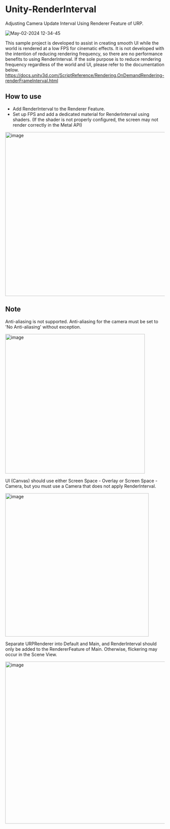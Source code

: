 # Unity-RenderInterval
Adjusting Camera Update Interval Using Renderer Feature of URP.

![May-02-2024 12-34-45](https://github.com/sr4dev/Unity-RenderInterval/assets/9159336/7ca0d2c7-1e7c-4f0e-94c1-0dd3bc9822fd)

This sample project is developed to assist in creating smooth UI while the world is rendered at a low FPS for cinematic effects. It is not developed with the intention of reducing rendering frequency, so there are no performance benefits to using RenderInterval. If the sole purpose is to reduce rendering frequency regardless of the world and UI, please refer to the documentation below.
https://docs.unity3d.com/ScriptReference/Rendering.OnDemandRendering-renderFrameInterval.html

## How to use

- Add RenderInterval to the Renderer Feature.
- Set up FPS and add a dedicated material for RenderInterval using shaders.
  (If the shader is not properly configured, the screen may not render correctly in the Metal API)

<img width="518" alt="image" src="https://github.com/sr4dev/Unity-RenderInterval/assets/9159336/bbcf5e46-16fd-45cb-b047-c8b181bbc282">

## Note
Anti-aliasing is not supported. Anti-aliasing for the camera must be set to 'No Anti-aliasing' without exception.

<img width="441" alt="image" src="https://github.com/sr4dev/Unity-RenderInterval/assets/9159336/4abdd1c7-f647-400c-ae8f-ff880abe8f2f">

UI (Canvas) should use either Screen Space - Overlay or Screen Space - Camera, but you must use a Camera that does not apply RenderInterval.

<img width="453" alt="image" src="https://github.com/sr4dev/Unity-RenderInterval/assets/9159336/ff4a462f-ac3a-4111-bf38-4adf4b72c18b">

Separate URPRenderer into Default and Main, and RenderInterval should only be added to the RendererFeature of Main. Otherwise, flickering may occur in the Scene View.

<img width="512" alt="image" src="https://github.com/sr4dev/Unity-RenderInterval/assets/9159336/8ab95c10-fb85-49cd-a0e9-9c8009e3d930">
